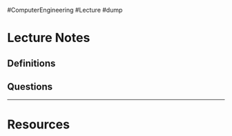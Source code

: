 #ComputerEngineering #Lecture #dump

# Lecture Notes



## Definitions


## Questions


---
# Resources 